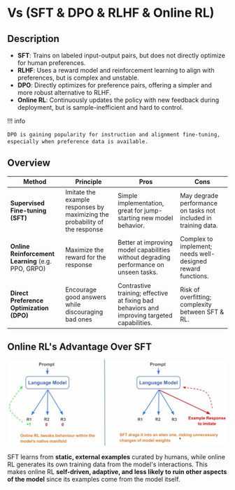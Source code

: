 # Vs (SFT & DPO & RLHF & Online RL)

## Description

- **SFT**: Trains on labeled input-output pairs, but does not directly optimize for human preferences.
- **RLHF**: Uses a reward model and reinforcement learning to align with preferences, but is complex and unstable.
- **DPO**: Directly optimizes for preference pairs, offering a simpler and more robust alternative to RLHF.
- **Online RL**: Continuously updates the policy with new feedback during deployment, but is sample-inefficient and hard to control.

!!! info

    DPO is gaining popularity for instruction and alignment fine-tuning, especially when preference data is available.

## Overview

| Method                                             | Principle                                                                   | Pros                                                                                         | Cons                                                            |
| -------------------------------------------------- | --------------------------------------------------------------------------- | -------------------------------------------------------------------------------------------- | --------------------------------------------------------------- |
| **Supervised Fine-tuning (SFT)**                   | Imitate the example responses by maximizing the probability of the response | Simple implementation, great for jump-starting new model behavior.                           | May degrade performance on tasks not included in training data. |
| **Online Reinforcement Learning** (e.g. PPO, GRPO) | Maximize the reward for the response                                        | Better at improving model capabilities without degrading performance on unseen tasks.        | Complex to implement; needs well-designed reward functions.     |
| **Direct Preference Optimization (DPO)**           | Encourage good answers while discouraging bad ones                          | Contrastive training; effective at fixing bad behaviors and improving targeted capabilities. | Risk of overfitting; complexity between SFT & RL.               |

## Online RL's Advantage Over SFT

![](~vs_sft_and_dpo_and_rlhf_and_online_rl/online_rl_vs_sft.png)

SFT learns from **static, external examples** curated by humans, while online RL generates its own training data from the model's interactions.
This makes online RL **self-driven, adaptive, and less likely to ruin other aspects of the model** since its examples come from the model itself.
